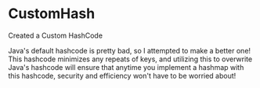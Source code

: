 # CustomHash
Created a Custom HashCode 

Java's default hashcode is pretty bad, so I attempted to make a better one!
This hashcode minimizes any repeats of keys, and utilizing this to overwrite Java's 
hashcode will ensure that anytime you implement a hashmap with this hashcode, security
and efficiency won't have to be worried about!
